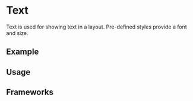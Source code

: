 <script setup>
  import Android from './android.md';
  import iOS from './ios.md';
</script>

# Text

Text is used for showing text in a layout. Pre-defined styles provide a font and size. 

<components-status android='released' ios='released' />

## Example

<text-example />

## Usage

<component-design-guidelines name="Warp - Components / Text" link="https://www.figma.com/design/oHBCzDdJxHQ6fmFLYWUltf/WARP---Components-2.0?node-id=11099-1148&t=ZymxezFIu8VQzAW8-0" />

<component-questions />

## Frameworks

<tabs-content> 
  <template #android>
    <android />
  </template>
  <template #iOS>
    <iOS />
  </template>
</tabs-content>
